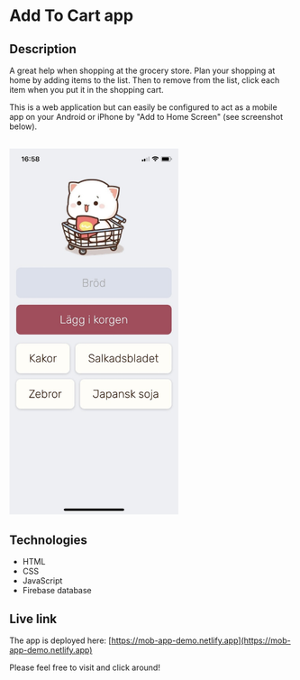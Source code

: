 # Add To Cart app

## Description
A great help when shopping at the grocery store. Plan your shopping at home by adding items to the list. Then to remove from the list, click each item when you put it in the shopping cart.

This is a web application but can easily be configured to act as a mobile app on your Android or iPhone by "Add to Home Screen" (see screenshot below). 

<br/>
<img src="screen-shot.jpg" alt="Screenshot." width="300px"/>

## Technologies
- HTML
- CSS
- JavaScript
- Firebase database

## Live link
The app is deployed here:
[https://mob-app-demo.netlify.app](https://mob-app-demo.netlify.app)

Please feel free to visit and click around!
